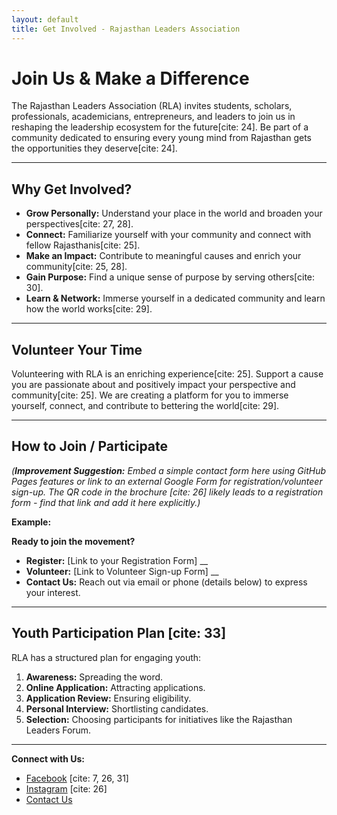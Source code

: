 ```yaml
---
layout: default
title: Get Involved - Rajasthan Leaders Association
---
```


# Join Us & Make a Difference

The Rajasthan Leaders Association (RLA) invites students, scholars, professionals, academicians, entrepreneurs, and leaders to join us in reshaping the leadership ecosystem for the future[cite: 24]. Be part of a community dedicated to ensuring every young mind from Rajasthan gets the opportunities they deserve[cite: 24].

---

## Why Get Involved?

* **Grow Personally:** Understand your place in the world and broaden your perspectives[cite: 27, 28].
* **Connect:** Familiarize yourself with your community and connect with fellow Rajasthanis[cite: 25].
* **Make an Impact:** Contribute to meaningful causes and enrich your community[cite: 25, 28].
* **Gain Purpose:** Find a unique sense of purpose by serving others[cite: 30].
* **Learn & Network:** Immerse yourself in a dedicated community and learn how the world works[cite: 29].

---

## Volunteer Your Time

Volunteering with RLA is an enriching experience[cite: 25]. Support a cause you are passionate about and positively impact your perspective and community[cite: 25]. We are creating a platform for you to immerse yourself, connect, and contribute to bettering the world[cite: 29].

---

## How to Join / Participate

_(**Improvement Suggestion:** Embed a simple contact form here using GitHub Pages features or link to an external Google Form for registration/volunteer sign-up. The QR code in the brochure [cite: 26] likely leads to a registration form - find that link and add it here explicitly.)_

**Example:**

**Ready to join the movement?**

* **Register:** [Link to your Registration Form] __
* **Volunteer:** [Link to Volunteer Sign-up Form] __
* **Contact Us:** Reach out via email or phone (details below) to express your interest.

---

## Youth Participation Plan [cite: 33]

RLA has a structured plan for engaging youth:

1.  **Awareness:** Spreading the word.
2.  **Online Application:** Attracting applications.
3.  **Application Review:** Ensuring eligibility.
4.  **Personal Interview:** Shortlisting candidates.
5.  **Selection:** Choosing participants for initiatives like the Rajasthan Leaders Forum.

---

**Connect with Us:**

* [Facebook](https://www.facebook.com/rlaindia) [cite: 7, 26, 31]
* [Instagram](https://www.instagram.com/rla.india) [cite: 26]
* [Contact Us](./contact.md)
